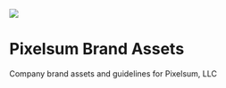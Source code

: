 ![](https://cdn.pixelsum.com/file/BrandAssets/Logos/pixelsum-logo-mt.png)

# Pixelsum Brand Assets

Company brand assets and guidelines for Pixelsum, LLC

